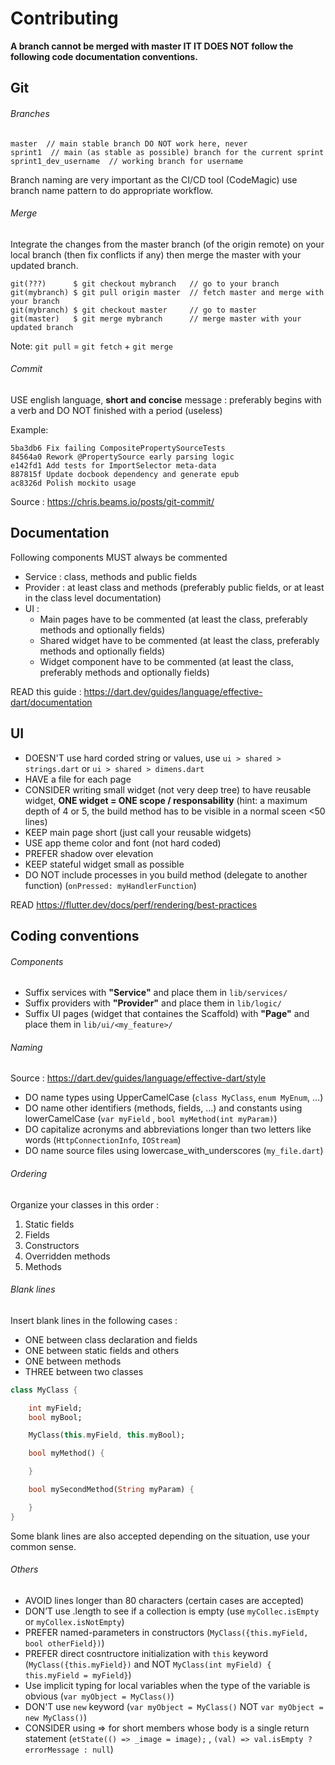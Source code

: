 # Contributing

**A branch cannot be merged with master IT IT DOES NOT follow the following code documentation conventions.**

## Git
###### Branches

```
master  // main stable branch DO NOT work here, never
sprint1  // main (as stable as possible) branch for the current sprint
sprint1_dev_username  // working branch for username
```

Branch naming are very important as the CI/CD tool (CodeMagic) use branch name pattern to do appropriate workflow.

###### Merge
Integrate the changes from the master branch (of the origin remote) on your local branch (then fix conflicts if any) then merge the master with your updated branch.
```
git(???)      $ git checkout mybranch   // go to your branch
git(mybranch) $ git pull origin master  // fetch master and merge with your branch
git(mybranch) $ git checkout master     // go to master
git(master)   $ git merge mybranch      // merge master with your updated branch
```

Note: `git pull` = `git fetch` + `git merge`

###### Commit
USE english language, **short and concise** message : preferably begins with a verb and DO NOT finished with a period (useless)

Example:
```
5ba3db6 Fix failing CompositePropertySourceTests
84564a0 Rework @PropertySource early parsing logic
e142fd1 Add tests for ImportSelector meta-data
887815f Update docbook dependency and generate epub
ac8326d Polish mockito usage
```
Source : https://chris.beams.io/posts/git-commit/

## Documentation
Following components MUST always be commented
- Service : class, methods and public fields
- Provider : at least class and methods (preferably public fields, or at least in the class level documentation)
- UI :
    - Main pages have to be commented (at least the class, preferably methods and optionally fields)
    - Shared widget have to be commented (at least the class, preferably methods and optionally fields)
    - Widget component have to be commented (at least the class, preferably methods and optionally fields)

READ this guide : https://dart.dev/guides/language/effective-dart/documentation

## UI
- DOESN'T use hard corded string or values, use `ui > shared > strings.dart` or `ui > shared > dimens.dart`
- HAVE a file for each page
- CONSIDER writing small widget (not very deep tree) to have reusable widget, **ONE widget = ONE scope / responsability** (hint: a maximum depth of 4 or 5, the build method has to be visible in a normal sceen <50 lines)
- KEEP main page short (just call your reusable widgets)
- USE app theme color and font (not hard coded)
- PREFER shadow over elevation
- KEEP stateful widget small as possible
- DO NOT include processes in you build method (delegate to another function) (`onPressed: myHandlerFunction`)

READ https://flutter.dev/docs/perf/rendering/best-practices 

## Coding conventions

###### Components
- Suffix services with **"Service"** and place them in `lib/services/`
- Suffix providers with **"Provider"** and place them in `lib/logic/`
- Suffix UI pages (widget that containes the Scaffold) with **"Page"** and place them in `lib/ui/<my_feature>/`

###### Naming
Source : https://dart.dev/guides/language/effective-dart/style
- DO name types using UpperCamelCase (`class MyClass`, `enum MyEnum`, ...)
- DO name other identifiers (methods, fields, ...) and constants using lowerCamelCase (`var myField` , `bool myMethod(int myParam)`)
- DO capitalize acronyms and abbreviations longer than two letters like words (`HttpConnectionInfo`, `IOStream`)
- DO name source files using lowercase_with_underscores (`my_file.dart`)

###### Ordering
Organize your classes in this order :
1. Static fields
1. Fields
1. Constructors
1. Overridden methods
1. Methods

###### Blank lines
Insert blank lines in the following cases :
- ONE between class declaration and fields
- ONE between static fields and others
- ONE between methods
- THREE between two classes

```dart
class MyClass {

    int myField;
    bool myBool;

    MyClass(this.myField, this.myBool);

    bool myMethod() {

    }

    bool mySecondMethod(String myParam) {

    }
}
```

Some blank lines are also accepted depending on the situation, use your common sense.


###### Others
- AVOID lines longer than 80 characters (certain cases are accepted)
- DON’T use .length to see if a collection is empty (use `myCollec.isEmpty` or `myCollex.isNotEmpty`)
- PREFER named-parameters in constructors (`MyClass({this.myField, bool otherField})`)
- PREFER direct cosntructore initialization with `this` keyword (`MyClass({this.myField})` and NOT `MyClass(int myField) { this.myField = myField}`)
- Use implicit typing for local variables when the type of the variable is obvious (`var myObject = MyClass()`)
- DON'T use `new` keyword (`var myObject = MyClass()` NOT `var myObject = new MyClass()`)
- CONSIDER using => for short members whose body is a single return statement (`etState(() => _image = image);` , `(val) => val.isEmpty ? errorMessage : null`)
